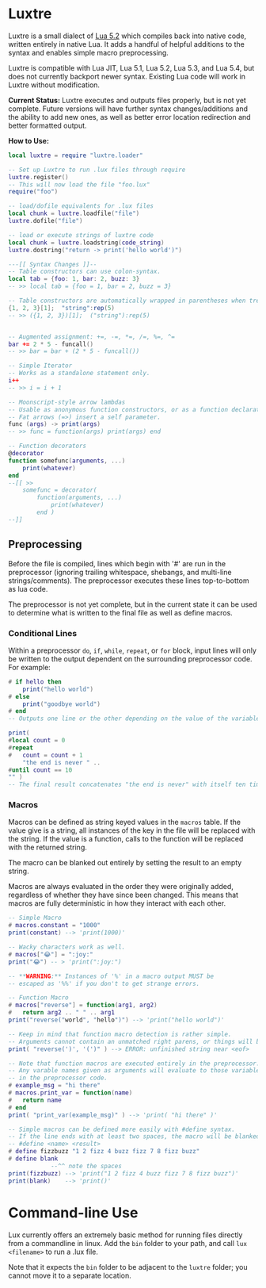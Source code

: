 # Luxtre

Luxtre is a small dialect of [Lua 5.2](http://www.lua.org/) which compiles back into native code, written entirely in native Lua. It adds a handful of helpful additions to the syntax and enables simple macro preprocessing.

Luxtre is compatible with Lua JIT, Lua 5.1, Lua 5.2, Lua 5.3, and Lua 5.4, but does not currently backport newer syntax. Existing Lua code will work in Luxtre without modification.

**Current Status:** 
Luxtre executes and outputs files properly, but is not yet complete. Future versions will have further syntax changes/additions and the ability to add new ones, as well as better error location redirection and better formatted output.

**How to Use:**

```lua
local luxtre = require "luxtre.loader"

-- Set up Luxtre to run .lux files through require
luxtre.register()
-- This will now load the file "foo.lux"
require("foo")

-- load/dofile equivalents for .lux files
local chunk = luxtre.loadfile("file")
luxtre.dofile("file")

-- load or execute strings of luxtre code
local chunk = luxtre.loadstring(code_string)
luxtre.dostring("return -> print('hello world')")

---[[ Syntax Changes ]]--
-- Table constructors can use colon-syntax.
local tab = {foo: 1, bar: 2, buzz: 3}
-- >> local tab = {foo = 1, bar = 2, buzz = 3}

-- Table constructors are automatically wrapped in parentheses when treated like a variable.
{1, 2, 3}[1];  "string":rep(5)
-- >> ({1, 2, 3})[1];  ("string"):rep(5)


-- Augmented assignment: +=, -=, *=, /=, %=, ^=
bar += 2 * 5 - funcall()
-- >> bar = bar + (2 * 5 - funcall())

-- Simple Iterator
-- Works as a standalone statement only.
i++
-- >> i = i + 1

-- Moonscript-style arrow lambdas
-- Usable as anonymous function constructors, or as a function declaration. 
-- Fat arrows (=>) insert a self parameter.
func (args) -> print(args)
-- >> func = function(args) print(args) end

-- Function decorators
@decorator
function somefunc(arguments, ...)
    print(whatever)
end
--[[ >>
	somefunc = decorator(
        function(arguments, ...)
            print(whatever)
        end )
--]]
```


## Preprocessing
Before the file is compiled, lines which begin with '#' are run in the preprocessor (ignoring trailing whitespace, shebangs, and multi-line strings/comments). The preprocessor executes these lines top-to-bottom as lua code.

The preprocessor is not yet complete, but in the current state it can be used to determine what is written to the final file as well as define macros.

### Conditional Lines

Within a preprocessor `do`, `if`, `while`, `repeat`, or `for` block, input lines will only be written to the output dependent on the surrounding preprocessor code. 
For example:
```lua
# if hello then
    print("hello world")
# else
    print("goodbye world")
# end
-- Outputs one line or the other depending on the value of the variable 'hello'

print(
#local count = 0
#repeat
#   count = count + 1
    "the end is never " .. 
#until count == 10
"" )
-- The final result concatenates "the end is never" with itself ten times. 
```

### Macros
Macros can be defined as string keyed values in the `macros` table. 
If the value give is a string, all instances of the key in the file will be replaced with the string. 
If the value is a function, calls to the function will be replaced with the returned string.

The macro can be blanked out entirely by setting the result to an empty string.

Macros are always evaluated in the order they were originally added, regardless of whether they have since been changed. This means that macros are fully deterministic in how they interact with each other.
```lua
-- Simple Macro
# macros.constant = "1000"
print(constant) --> 'print(1000)'

-- Wacky characters work as well.
# macros["😂"] = ":joy:"
print("😂") -- > 'print(":joy:")

-- **WARNING:** Instances of '%' in a macro output MUST be 
-- escaped as '%%' if you don't to get strange errors.

-- Function Macro
# macros["reverse"] = function(arg1, arg2)
#   return arg2 .. " " .. arg1
print("reverse("world", "hello")") --> 'print("hello world")'

-- Keep in mind that function macro detection is rather simple.
-- Arguments cannot contain an unmatched right parens, or things will break.
print( "reverse(')', '(')" ) --> ERROR: unfinished string near <eof>

-- Note that function macros are executed entirely in the preprocessor.
-- Any varable names given as arguments will evaluate to those variables
-- in the preprocessor code.
# example_msg = "hi there"
# macros.print_var = function(name)
#   return name
# end
print( "print_var(example_msg)" ) --> 'print( "hi there" )'

-- Simple macros can be defined more easily with #define syntax.
-- If the line ends with at least two spaces, the macro will be blanked.
-- #define <name> <result>
# define fizzbuzz "1 2 fizz 4 buzz fizz 7 8 fizz buzz"
# define blank  
            --^^ note the spaces
print(fizzbuzz) --> 'print("1 2 fizz 4 buzz fizz 7 8 fizz buzz")'
print(blank)    --> 'print()'
```

# Command-line Use
Lux currently offers an extremely basic method for running files directly from a commandline in linux. Add the `bin` folder to your path, and call `lux <filename>` to run a .lux file. 

Note that it expects the `bin` folder to be adjacent to the `luxtre` folder; you cannot move it to a separate location.